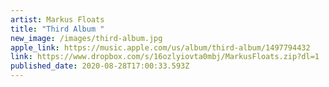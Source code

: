 ```yaml
---
artist: Markus Floats
title: "Third Album "
new_image: /images/third-album.jpg
apple_link: https://music.apple.com/us/album/third-album/1497794432
link: https://www.dropbox.com/s/16ozlyiovta0mbj/MarkusFloats.zip?dl=1
published_date: 2020-08-28T17:00:33.593Z
---
```

